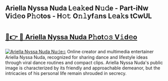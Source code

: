 ## Ariella Nyssa Nuda L𝚎a𝚔ed N𝚞𝚍e - Part-iNw Vi𝚍𝚎o P𝚑𝚘tos - H𝚘𝚝 O𝚗𝚕yf𝚊ns L𝚎a𝚔s tCwUL

# <h2><a href="http://kfcbccs.oniu.top/?m=Ariella+Nyssa+Nuda">🔗👉 🔴 Ariella Nyssa Nuda P𝚑ot𝚘𝚜 V𝚒d𝚎o</a></h2>

[![Ariella Nyssa Nuda Nu𝚍e𝚜](https://i.imgur.com/0qMVB7G.gif)](http://kfcbccs.oniu.top/?m=Ariella+Nyssa+Nuda)
Online creator and multimedia entertainer Ariella Nyssa Nuda, recognized for sharing dance and lifestyle ideas through viral dance routines and compact clips. Ariella Nyssa Nuda's public image is characterized by its friendly and approachable demeanor, but the intricacies of his personal life remain shrouded in secrecy.  
